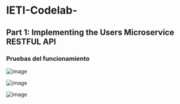 # IETI-Codelab-

## Part 1: Implementing the Users Microservice RESTFUL API

### Pruebas del funcionamiento 

![image](https://user-images.githubusercontent.com/54339107/188712723-cecbb26f-8f6c-45e5-9e6d-d66d7affbd62.png)

![image](https://user-images.githubusercontent.com/54339107/188713535-5c5a6746-3851-437e-a3bf-c8288263a6aa.png)

![image](https://user-images.githubusercontent.com/54339107/188713670-9b9290c2-e960-47f2-aacc-1888c52e81bc.png)
